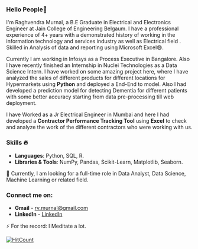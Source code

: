 ### Hello People👋

I'm Raghvendra Murnal, a B.E Graduate in Electrical and Electronics Engineer at Jain College of Engineering Belgaum. I have a professional experience of 4+ years with a demonstrated history of working in the information technology and services industry as well as Electrical field . Skilled in Analysis of data and reporting using Microsoft Excel😄.

Currently I am working in Infosys as a Process Executive in Bangalore. Also I have recently finished an Internship in Nuclei Technologies as a Data Science Intern. I have worked on some amazing project here, where I have analyzed the sales of different products for different locations for Hypermarkets using **Python** and deployed a End-End to model. Also I had developed a prediction model for detecting Dementia for different patients with some better accuracy starting from data pre-processing till web deployment.

I have Worked as a Jr Electrical Engineer in Mumbai and here I had developed a **Contractor Performance Tracking Tool** using **Excel** to check and analyze the work of the different contractors who were working with us.

### Skills 🔥
- **Languages**: Python, SQL, R.
- **Libraries & Tools**: NumPy, Pandas, Scikit-Learn, Matplotlib, Seaborn.

🌱 Currently, I am looking for a full-time role in Data Analyst, Data Science, Machine Learning or related field.

### Connect me on:

- **Gmail** - rv.murnal@gmail.com 
- **LinkedIn** - <a href="https://www.linkedin.com/in/raghvendra-murnal/"> LinkedIn</a>

⚡ For the record: I Meditate a lot.

[![HitCount](http://hits.dwyl.com/raghvendra03/raghvendra03.svg)](http://hits.dwyl.com/raghvendra03/raghvendra03)
